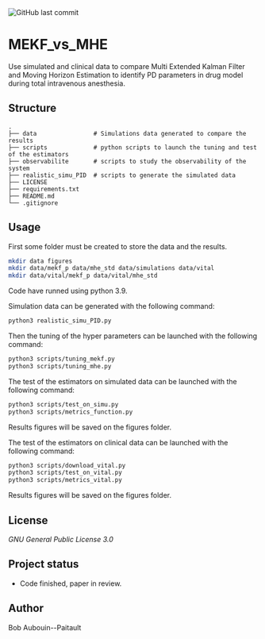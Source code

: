 <img src ="https://img.shields.io/github/last-commit/BobAubouin/MEKF_vs_MHE" alt="GitHub last commit"> 

# MEKF_vs_MHE
Use simulated  and clinical data to compare Multi Extended Kalman Filter and Moving Horizon Estimation to identify PD parameters in drug model during total intravenous anesthesia.

## Structure

    .
    ├── data                # Simulations data generated to compare the results
    ├── scripts             # python scripts to launch the tuning and test of the estimators 
    ├── observabilite       # scripts to study the observability of the system
    ├── realistic_simu_PID  # scripts to generate the simulated data 
    ├── LICENSE
    ├── requirements.txt
    ├── README.md
    └── .gitignore     


## Usage

First some folder must be created to store the data and the results. 
```bash
mkdir data figures
mkdir data/mekf_p data/mhe_std data/simulations data/vital
mkdir data/vital/mekf_p data/vital/mhe_std
```
Code have runned using python 3.9.

Simulation data can be generated with the following command:
```bash
python3 realistic_simu_PID.py
```


Then the tuning of the hyper parameters can be launched with the following command:
```bash
python3 scripts/tuning_mekf.py
python3 scripts/tuning_mhe.py
```

The test of the estimators on simulated data can be launched with the following command:
```bash
python3 scripts/test_on_simu.py
python3 scripts/metrics_function.py
```
Results figures will be saved on the figures folder.

The test of the estimators on clinical data can be launched with the following command:
```bash
python3 scripts/download_vital.py
python3 scripts/test_on_vital.py
python3 scripts/metrics_vital.py
```
Results figures will be saved on the figures folder.

## License
_GNU General Public License 3.0_

## Project status
- Code finished, paper in review.

## Author
Bob Aubouin--Paitault
